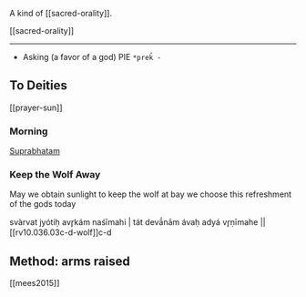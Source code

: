 A kind of [[sacred-orality]].


[[sacred-orality]]

---

- Asking (a favor of a god) PIE `*prek̑ -` 

## To Deities
[[prayer-sun]]





### Morning
[Suprabhatam](https://en.wikipedia.org/wiki/Suprabhatam)

### Keep the Wolf Away

May we obtain sunlight to keep the wolf at bay
we choose this refreshment of the gods today


svàrvat jyótiḥ avr̥kám naśīmahi |
tát devā́nām ávaḥ adyá vr̥ṇīmahe ||
[[rv10.036.03c-d-wolf]]c-d

## Method: arms raised
[[mees2015]]